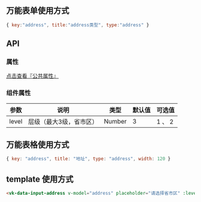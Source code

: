 ## 万能表单使用方式

```js
{ key:"address", title:"address类型", type:"address" }
```

## API

### 属性

[点击查看『公共属性』](https://gitee.com/vk-uni/vk-uni-cloud-router/wikis/pages?sort_id=4051177&doc_id=975983)

### 组件属性

| 参数             | 说明                           | 类型    | 默认值  | 可选值 |
|------------------|-------------------------------|---------|--------|-------|
| level            | 层级（最大3级，省市区） | Number  | 3 | 1 、 2  |


## 万能表格使用方式

```js
{ key: "address", title: "地址", type: "address", width: 120 }
```


## template 使用方式
```html
<vk-data-input-address v-model="address" placeholder="请选择省市区" :level="3"></vk-data-input-address>
```
